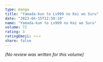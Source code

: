 ```yaml
---
type: manga
title: "Yamada-kun to Lv999 no Koi wo Suru"
date: "2023-04-15T12:50:10"
name: "Yamada-kun to Lv999 no Koi wo Suru"
volume: 72
rating: 3
ratingEmoji: ⭐️⭐️⭐️
share: false
---
```


*[No review was written for this volume]*
